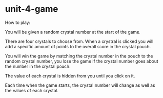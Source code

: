 # unit-4-game

How to play:

You will be given a random crystal number at the start of the game.

There are four crystals to choose from. When a crystral is clicked you will add a specific amount of points to the overall  score in the crystal pouch.

You will win the game by matching the crystal number in the pouch to the random crystal number, you lose the game if the crystal number goes about the number in the crystal pouch.

The value of each crystal is hidden from you until you click on it.

Each time when the game starts, the crystal number will change as well as the values of each crystal. 
